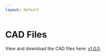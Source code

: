 ```yaml
---
layout: default
---
```


# CAD Files

View and download the CAD files here: [v1.0.0](https://a360.co/3MH96Q6).

